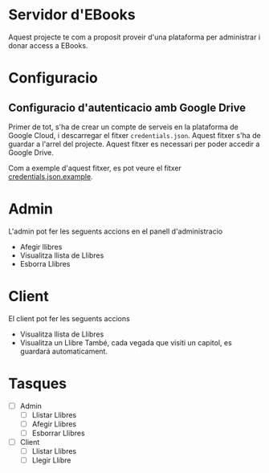 # Servidor d'EBooks

Aquest projecte te com a proposit proveir d'una plataforma per administrar i donar access a EBooks.

# Configuracio
## Configuracio d'autenticacio amb Google Drive
Primer de tot, s'ha de crear un compte de serveis en la plataforma de Google Cloud, i descarregar el fitxer `credentials.json`. Aquest fitxer s'ha de guardar a l'arrel del projecte. Aquest fitxer es necessari per poder accedir a Google Drive.

Com a exemple d'aquest fitxer, es pot veure el fitxer [credentials.json.example](credentials.json.example).

# Admin
L'admin pot fer les seguents accions en el panell d'administracio
- Afegir llibres
- Visualitza llista de Llibres
- Esborra Llibres

# Client
El client pot fer les seguents accions
- Visualitza llista de Llibres
- Visualitza un Llibre
També, cada vegada que visiti un capitol, es guardará automaticament.

# Tasques
- [ ] Admin
    - [ ] Llistar Llibres
    - [ ] Afegir Llibres
    - [ ] Esborrar Llibres
- [ ] Client
    - [ ] Llistar Llibres
    - [ ] Llegir Llibre
